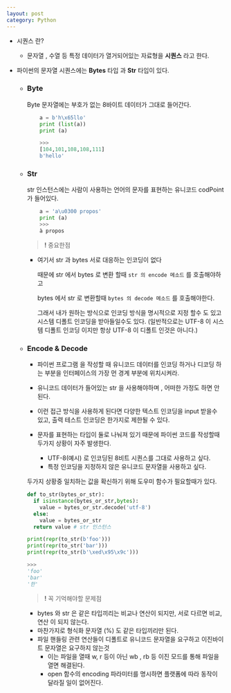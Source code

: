 ```yaml
---
layout: post
category: Python
---
```

- 시퀀스 란? 
  - 문자열 , 수열 등 특정 데이터가 열거되어있는 자료형을 **시퀀스** 라고 한다.

- 파이썬의 문자열 시퀀스에는 **Bytes** 타입 과 **Str** 타입이 있다.
  - ### Byte

    Byte 문자열에는 부호가 없는 8바이트 데이터가 그대로 들어간다. 
    
    ```python
        a = b'h\x65llo'
        print (list(a))
        print (a)

        >>>
        [104,101,108,108,111]
        b'hello'
    ```
  - ### Str

    str 인스턴스에는 사람이 사용하는 언어의 문자를 표현하는 유니코드 codPoint 가 들어있다.

    ```python
        a = 'a\u0300 propos'
        print (a)
        >>>
        à propos
    ```

    > **!** 중요한점
    - 여기서 str 과 bytes 서로 대응하는 인코딩이 없다
        
        때문에 str 에서 bytes 로 변환 할때 
        `str 의 encode 메소드` 를 호출해야하고

        bytes 에서 str 로 변환할때 `bytes 의 decode 메소드` 를 호출해야한다.


        그래서 내가 원하는 방식으로 인코딩 방식을 명시적으로 지정 할수 도 있고 
        시스템 디폴트 인코딩을 받아들일수도 있다.
        (일반적으로는 UTF-8 이 시스템 디폴트 인코딩 이지만 항상 UTF-8 이 디폴트 인것은 아니다.)

  - ### Encode & Decode
    - 파이썬 프로그램 을 작성할 때 유니코드 데이터를 인코딩 하거나 디코딩 하는 부분을 인터페이스의 가장 먼 경계 부분에 위치시켜라.
    - 유니코드 데이터가 들어있는 str 을 사용해야하며 , 어떠한 가정도 하면 안된다.
    - 이런 접근 방식을 사용하게 된다면 다양한 텍스트 인코딩을 input 받을수 있고, 출력 테스트 인코딩은 한가지로 제한될 수 있다.

    - 문자를 표현하는 타입이 둘로 나눠져 있기 때문에 파이썬 코드를 작성할때 두가지 상황이 자주 발생한다.
      - UTF-8(예시) 로 인코딩된 8비트 시퀀스를 그대로 사용하고 싶다.
      - 특정 인코딩을 지정하지 않은 유니코드 문자열을 사용하고 싶다.

    두가지 상황중 일치하는 값을 확신하기 위해 도우미 함수가 필요할때가 있다.
    ```python
    def to_str(bytes_or_str):
      if isinstance(bytes_or_str,bytes):
        value = bytes_or_str.decode('utf-8')
      else:
        value = bytes_or_str
      return value # str 인스턴스

    print(repr(to_str(b'foo')))
    print(repr(to_str('bar')))
    print(repr(to_str(b'\xed\x95\x9c')))

    >>>
    'foo'
    'bar'
    '한'
    ```
    > **!** 꼭 기억해야할 문제점
    - bytes 와 str 은 같은 타입끼리는 비교나 연산이 되지만, 서로 다르면 비교,연산 이 되지 않는다.
    - 마찬가지로 형식화 문자열 (%) 도 같은 타입끼리만 된다.
    - 파일 핸들링 관련 연산들이 디폴트로 유니코드 문자열을 요구하고 이진바이트 문자열은 요구하지 않는것
      - 이는 파일을 열때 w, r 등이 아닌 wb , rb 등 이진 모드를 통해 파일을 열면 해결된다.
      - open 함수의 encoding 파라미터를 명시하면 플랫폼에 따라 동작이 달라질 일이 없어진다. 
